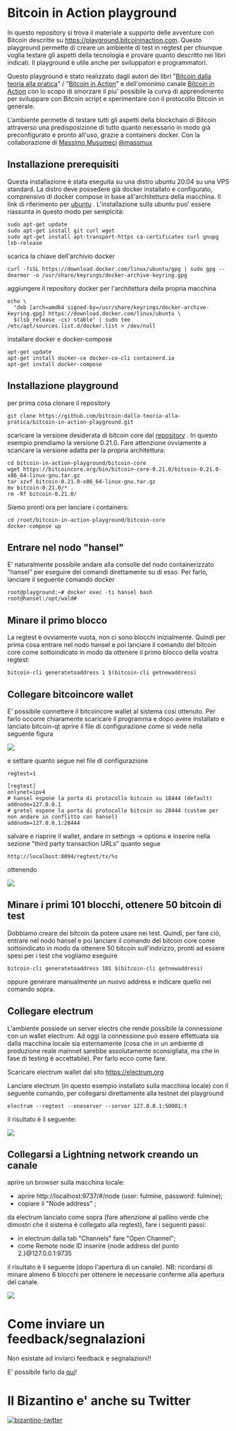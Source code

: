 # Bitcoin in Action playground

In questo repository si trova il materiale a supporto delle avventure con Bitcoin descritte su https://playground.bitcoininaction.com. Questo playground permette di creare un ambiente di test in regtest per chiunque voglia testare gli aspetti della tecnologia e provare quanto descritto nei libri indicati. Il playground è utile anche per sviluppatori e programmatori.

Questo playground è stato realizzato dagli autori dei libri "[Bitcoin dalla teoria alla pratica](https://www.amazon.com/Bitcoin-Dalla-teoria-pratica-Italian/dp/B07SNNNL2P)" / "[Bitcoin in Action](https://www.amazon.com/gp/product/B08NL5ZV6X)" e dell'omonimo canale [Bitcoin in Action](https://www.youtube.com/BitcoinInAction) con lo scopo di smorzare il piu' possibile la curva di apprendimento per sviluppare con Bitcoin script e sperimentare con il protocollo Bitcoin in generale. 

L'ambiente permette di testare tutti gli aspetti della blockchain di Bitcoin attraverso una predisposizione di tutto quanto necessario in modo già preconfigurato e pronto all'uso, grazie a containers docker. Con la collaborazione di [Massimo Musumeci](https://github.com/massmux/) [@massmux](https://twitter.com/massmux)

## Installazione prerequisiti

 Questa installazione è stata eseguita su una distro ubuntu 20.04 su una VPS standard. La distro deve possedere già docker installato e configurato, comprensivo di docker compose in base all'architettura della macchina. Il link di riferimento per [ubuntu](https://docs.docker.com/engine/install/ubuntu/) . L'installazione sulla ubuntu puo' essere riassunta in questo modo per semplcità:

```
sudo apt-get update
sudo apt-get install git curl wget
sudo apt-get install apt-transport-https ca-certificates curl gnupg lsb-release
```

 scarica la chiave dell'archivio docker

```
curl -fsSL https://download.docker.com/linux/ubuntu/gpg | sudo gpg --dearmor -o /usr/share/keyrings/docker-archive-keyring.gpg
```

 aggiungere il repository docker per l'architettura della propria macchina

```
echo \
  "deb [arch=amd64 signed-by=/usr/share/keyrings/docker-archive-keyring.gpg] https://download.docker.com/linux/ubuntu \
  $(lsb_release -cs) stable" | sudo tee /etc/apt/sources.list.d/docker.list > /dev/null
```

 installare docker e docker-compose

```
apt-get update
apt-get install docker-ce docker-ce-cli containerd.io
apt-get install docker-compose
```

## Installazione playground

 per prima cosa clonare il repository

```
git clone https://github.com/bitcoin-dalla-teoria-alla-pratica/bitcoin-in-action-playground.git
```

 scaricare la versione desiderata di bitcoin core dal [repository](https://bitcoincore.org/bin/) . In questo esempio prendiamo la versione 0.21.0. Fare attenzione ovviamente a scaricare la versione adatta per la propria architettura:

```
cd bitcoin-in-action-playground/bitcoin-core
wget https://bitcoincore.org/bin/bitcoin-core-0.21.0/bitcoin-0.21.0-x86_64-linux-gnu.tar.gz
tar xzvf bitcoin-0.21.0-x86_64-linux-gnu.tar.gz
mv bitcoin-0.21.0/* .
rm -Rf bitcoin-0.21.0/

```
 Siamo pronti ora per lanciare i containers:

```
cd /root/bitcoin-in-action-playground/bitcoin-core
docker-compose up
```

## Entrare nel nodo "hansel"

 E' naturalmente possibile andare alla consolle del nodo containerizzato "hansel" per eseguire dei comandi direttamente su di esso. Per farlo, lanciare il seguente comando docker

```
root@playground:~# docker exec -ti hansel bash
root@hansel:/opt/wald# 
```

## Minare il primo blocco

 La regtest è ovviamente vuota, non ci sono blocchi inizialmente. Quindi per prima cosa entrare nel nodo hansel e poi lanciare il comando del bitcoin core come sottoindicato in modo da ottenere il primo blocco della vostra regtest:

```
bitcoin-cli generatetoaddress 1 $(bitcoin-cli getnewaddress)
```


## Collegare bitcoincore wallet

 E' possibile connettere il bitcoincore wallet al sistema cosi ottenuto. Per farlo occorre chiaramente scaricare il programma e dopo avere installato e lanciato bitcoin-qt aprire il file di configurazione come si vede nella seguente figura


![](https://i.ibb.co/hMTf6Mp/set-bitcoincore-wallet-config.png)

 e settare quanto segue nel file di configurazione

```
regtest=1

[regtest]
onlynet=ipv4
# hansel espone la porta di protocollo bitcoin su 18444 (default)
addnode=127.0.0.1
# gretel espone la porta di protocollo bitcoin su 28444 (custom per non andare in conflitto con hansel)
addnode=127.0.0.1:28444
```

 salvare e riaprire il wallet, andare in settings -> options e inserire nella sezione "third party transaction URLs" quanto segue

```
http://localhost:8094/regtest/tx/%s
```

ottenendo

![](https://i.ibb.co/kmTHqb6/options-settings-bitcoincore.png)


## Minare i primi 101 blocchi, ottenere 50 bitcoin di test

 Dobbiamo creare dei bitcoin da potere usare nei test. Quindi, per fare ciò, entrare nel nodo hansel e poi lanciare il comando del bitcoin core come sottoindicato in modo da ottenere 50 bitcoin sull'indirizzo, pronti ad essere spesi per i test che vogliamo eseguire

```
bitcoin-cli generatetoaddress 101 $(bitcoin-cli getnewaddress)
```

 oppure generare manualmente un nuovo address e indicare quello nel comando sopra.


## Collegare electrum

 L'ambiente possiede un server electrs che rende possibile la connessione con un wallet electrum. Ad oggi la connessione può essere effettuata sia dalla macchina locale sia esternamente (cosa che in un ambiente di produzione reale mainnet sarebbe assolutamente sconsigliata, ma che in fase di testing è accettabile). Per farlo ecco come fare.

 Scaricare electrum wallet dal sito https://electrum.org

 Lanciare electrum (in questo esempio installato sulla macchina locale) con il seguente comando, per collegarsi direttamente alla testnet del playground

```
electrum --regtest --oneserver --server 127.0.0.1:50001:t
```

il risultato è il seguente:

![](https://i.ibb.co/kB7h3cn/electrum-regtest.png)

## Collegarsi a Lightning network creando un canale

aprire un browser sulla macchina locale:

 - aprire http://localhost:9737/#/node (user: fulmine, password: fulmine);
 - copiare il "Node address" ;

da electrum lanciato come sopra (fare attenzione al pallino verde che dimostri che il sistema è collegato alla regtest), fare i seguenti passi:

 - in electrum dalla tab "Channels" fare "Open Channel";
 - come Remote node ID inserire {node address del punto 2.}@127.0.0.1:9735

il risultato è il seguente (dopo l'apertura di un canale). NB: ricordarsi di minare almeno 6 blocchi per ottenere le necessarie conferme alla apertura del canale.

![](https://i.ibb.co/hCpcyTB/electrum-channels.png)


# Come inviare un feedback/segnalazioni

Non esistate ad inviarci feedback e segnalazioni!!

E' possibile farlo da [qui](https://github.com/bitcoin-dalla-teoria-alla-pratica/playground/issues/new/choose)!

# Il Bizantino e' anche su Twitter

[![bizantino-twitter](https://i.ibb.co/cvzsXPk/bizantino-twitter.png)](https://twitter.com/satoshiwantsyou)
